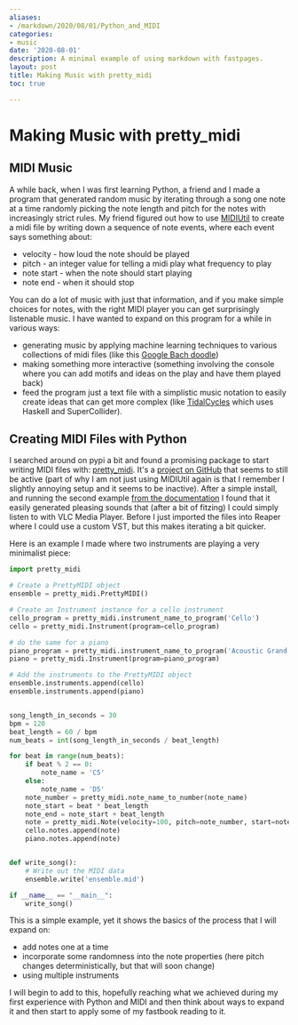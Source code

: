 ```yaml
---
aliases:
- /markdown/2020/08/01/Python_and_MIDI
categories:
- music
date: '2020-08-01'
description: A minimal example of using markdown with fastpages.
layout: post
title: Making Music with pretty_midi
toc: true

---
```


# Making Music with pretty_midi

## MIDI Music

A while back, when I was first learning Python, a friend and I made a program that generated random music by iterating through a song one note at a time randomly picking the note length and pitch for the notes with increasingly strict rules. My friend figured out how to use [MIDIUtil](https://pypi.org/project/MIDIUtil/) to create a midi file by writing down a sequence of note events, where each event says something about:

* velocity - how loud the note should be played
* pitch - an integer value for telling a midi play what frequency to play
* note start - when the note should start playing
* note end - when it should stop

You can do a lot of music with just that information, and if you make simple choices for notes, with the right MIDI player you can get surprisingly listenable music. I have wanted to expand on this program for a while in various ways:

* generating music by applying machine learning techniques to various collections of midi files (like this [Google Bach doodle](https://www.google.com/doodles/celebrating-johann-sebastian-bach))
* making something more interactive (something involving the console where you can add motifs and ideas on the play and have them played back)
* feed the program just a text file with a simplistic music notation to easily create ideas that can get more complex (like [TidalCycles](https://tidalcycles.org/index.php/Welcome) which uses Haskell and SuperCollider).

## Creating MIDI Files with Python

I searched around on pypi a bit and found a promising package to start writing MIDI files with: [pretty_midi](https://pypi.org/project/pretty_midi/). It's a [project on GitHub](https://github.com/craffel/pretty-midi) that seems to still be active (part of why I am not just using MIDIUtil again is that I remember I slightly annoying setup and it seems to be inactive). After a simple install, and running the second example [from the documentation](http://craffel.github.io/pretty-midi/) I found that it easily generated pleasing sounds that (after a bit of fitzing) I could simply listen to with VLC Media Player. Before I just imported the files into Reaper where I could use a custom VST, but this makes iterating a bit quicker.

Here is an example I made where two instruments are playing a very minimalist piece:

```python
import pretty_midi

# Create a PrettyMIDI object
ensemble = pretty_midi.PrettyMIDI()

# Create an Instrument instance for a cello instrument
cello_program = pretty_midi.instrument_name_to_program('Cello')
cello = pretty_midi.Instrument(program=cello_program)

# do the same for a piano
piano_program = pretty_midi.instrument_name_to_program('Acoustic Grand Piano')
piano = pretty_midi.Instrument(program=piano_program)

# Add the instruments to the PrettyMIDI object
ensemble.instruments.append(cello)
ensemble.instruments.append(piano)


song_length_in_seconds = 30
bpm = 120
beat_length = 60 / bpm
num_beats = int(song_length_in_seconds / beat_length)

for beat in range(num_beats):
    if beat % 2 == 0:
        note_name = 'C5'
    else:
        note_name = 'D5'
    note_number = pretty_midi.note_name_to_number(note_name)
    note_start = beat * beat_length
    note_end = note_start + beat_length
    note = pretty_midi.Note(velocity=100, pitch=note_number, start=note_start, end=note_end)
    cello.notes.append(note)
    piano.notes.append(note)


def write_song():
    # Write out the MIDI data
    ensemble.write('ensemble.mid')

if __name__ == "__main__":
    write_song()
```

This is a simple example, yet it shows the basics of the process that I will expand on:

* add notes one at a time
* incorporate some randomness into the note properties (here pitch changes deterministically, but that will soon change)
* using multiple instruments

I will begin to add to this, hopefully reaching what we achieved during my first experience with Python and MIDI and then think about ways to expand it and then start to apply some of my fastbook reading to it.
